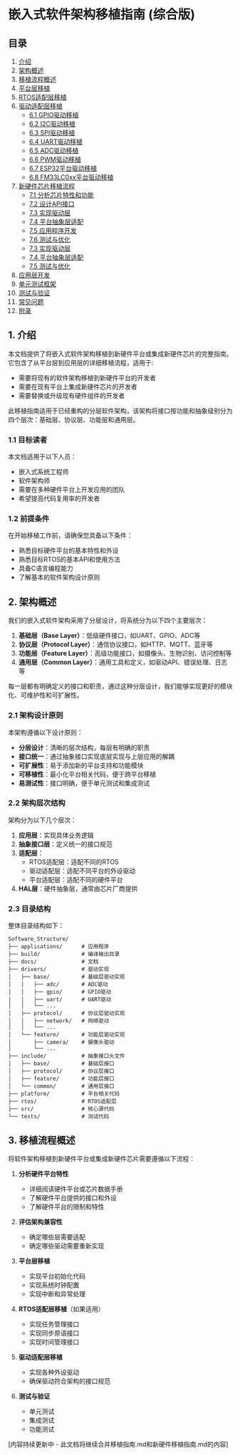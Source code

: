 # 嵌入式软件架构移植指南 (综合版)

## 目录

1. [介绍](#1-介绍)
2. [架构概述](#2-架构概述)
3. [移植流程概述](#3-移植流程概述)
4. [平台层移植](#4-平台层移植)
5. [RTOS适配层移植](#5-rtos适配层移植)
6. [驱动适配层移植](#6-驱动适配层移植)
   - [6.1 GPIO驱动移植](#61-gpio驱动移植)
   - [6.2 I2C驱动移植](#62-i2c驱动移植)
   - [6.3 SPI驱动移植](#63-spi驱动移植)
   - [6.4 UART驱动移植](#64-uart驱动移植)
   - [6.5 ADC驱动移植](#65-adc驱动移植)
   - [6.6 PWM驱动移植](#66-pwm驱动移植)
   - [6.7 ESP32平台驱动移植](#67-esp32平台驱动移植)
   - [6.8 FM33LC0xx平台驱动移植](#68-fm33lc0xx平台驱动移植)
7. [新硬件芯片移植流程](#7-新硬件芯片移植流程)
   - [7.1 分析芯片特性和功能](#71-分析芯片特性和功能)
   - [7.2 设计API接口](#72-设计api接口)
   - [7.3 实现驱动层](#73-实现驱动层)
   - [7.4 平台抽象层适配](#74-平台抽象层适配)
   - [7.5 应用程序开发](#75-应用程序开发)
   - [7.6 测试与优化](#76-测试与优化)
   - [7.3 实现驱动层](#73-实现驱动层)
   - [7.4 平台抽象层适配](#74-平台抽象层适配)
   - [7.5 测试与优化](#75-测试与优化)
8. [应用层开发](#8-应用层开发)
9. [单元测试框架](#9-单元测试框架)
10. [测试与验证](#10-测试与验证)
11. [常见问题](#11-常见问题)
12. [附录](#12-附录)

## 1. 介绍

本文档提供了将嵌入式软件架构移植到新硬件平台或集成新硬件芯片的完整指南。它包含了从平台层到应用层的详细移植流程，适用于:
- 需要将现有的软件架构移植到新硬件平台的开发者
- 需要在现有平台上集成新硬件芯片的开发者
- 需要替换或升级现有硬件组件的开发者

此移植指南适用于已经重构的分层软件架构，该架构将接口按功能和抽象级别分为四个层次：基础层、协议层、功能层和通用层。

### 1.1 目标读者

本文档适用于以下人员：

- 嵌入式系统工程师
- 软件架构师
- 需要在多种硬件平台上开发应用的团队
- 希望提高代码复用率的开发者

### 1.2 前提条件

在开始移植工作前，请确保您具备以下条件：

- 熟悉目标硬件平台的基本特性和外设
- 熟悉目标RTOS的基本API和使用方法
- 具备C语言编程能力
- 了解基本的软件架构设计原则

## 2. 架构概述

我们的嵌入式软件架构采用了分层设计，将系统分为以下四个主要层次：

1. **基础层（Base Layer）**：低级硬件接口，如UART、GPIO、ADC等
2. **协议层（Protocol Layer）**：通信协议接口，如HTTP、MQTT、蓝牙等
3. **功能层（Feature Layer）**：高级功能接口，如摄像头、生物识别、访问控制等
4. **通用层（Common Layer）**：通用工具和定义，如驱动API、错误处理、日志等

每一层都有明确定义的接口和职责，通过这种分层设计，我们能够实现更好的模块化、可维护性和可扩展性。

### 2.1 架构设计原则

本架构遵循以下设计原则：

- **分层设计**：清晰的层次结构，每层有明确的职责
- **接口统一**：通过抽象接口实现底层实现与上层应用的解耦
- **可扩展性**：易于添加新的平台支持和功能模块
- **可移植性**：最小化平台相关代码，便于跨平台移植
- **易测试性**：接口明确，便于单元测试和集成测试

### 2.2 架构层次结构

架构分为以下几个层次：

1. **应用层**：实现具体业务逻辑
2. **抽象接口层**：定义统一的接口规范
3. **适配层**：
   - RTOS适配层：适配不同的RTOS
   - 驱动适配层：适配不同平台的外设驱动
   - 平台适配层：适配不同的硬件平台
4. **HAL层**：硬件抽象层，通常由芯片厂商提供

### 2.3 目录结构

整体目录结构如下：

```
Software_Structure/
├── applications/      # 应用程序
├── build/             # 编译输出目录
├── docs/              # 文档
├── drivers/           # 驱动实现
│   ├── base/          # 基础层驱动实现
│   │   ├── adc/       # ADC驱动
│   │   ├── gpio/      # GPIO驱动
│   │   ├── uart/      # UART驱动
│   │   └── ...
│   ├── protocol/      # 协议层驱动实现
│   │   ├── network/   # 网络驱动
│   │   └── ...
│   └── feature/       # 功能层驱动实现
│       ├── camera/    # 摄像头驱动
│       └── ...
├── include/           # 抽象接口头文件
│   ├── base/          # 基础层接口
│   ├── protocol/      # 协议层接口
│   ├── feature/       # 功能层接口
│   └── common/        # 通用层接口
├── platform/          # 平台相关代码
├── rtos/              # RTOS适配层
├── src/               # 核心源代码
└── tests/             # 测试代码
```

## 3. 移植流程概述

将软件架构移植到新硬件平台或集成新硬件芯片需要遵循以下流程：

1. **分析硬件平台特性**
   - 详细阅读硬件平台或芯片数据手册
   - 了解硬件平台提供的接口和外设
   - 了解硬件平台的限制和特性

2. **评估架构兼容性**
   - 确定哪些层需要适配
   - 确定哪些驱动需要重新实现

3. **平台层移植**
   - 实现平台初始化代码
   - 实现系统时钟配置
   - 实现中断和异常处理

4. **RTOS适配层移植**（如果适用）
   - 实现任务管理接口
   - 实现同步原语接口
   - 实现时间管理接口

5. **驱动适配层移植**
   - 实现各种外设驱动
   - 确保驱动符合架构的接口规范

6. **测试与验证**
   - 单元测试
   - 集成测试
   - 功能测试

[内容持续更新中 - 此文档将继续合并移植指南.md和新硬件移植指南.md的内容]
